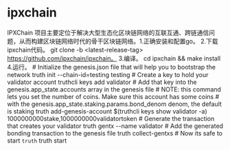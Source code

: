 # ipxchain
IPXChain 项目主要定位于解决大型生态化区块链网络的互联互通、跨链通信问题，从而构建区块链网络时代的骨干区块链网络。1.正确安装和配置go。 2.下载ipxchain代码。    git clone -b &lt;latest-release-tag> https://github.com/ipxchain/ipxchain。 3.编译。   cd ipxchain &amp;&amp; make install 4.运行。 # Initialize the genesis.json file that will help you to bootstrap the network truth init --chain-id=testing testing  # Create a key to hold your validator account truthcli keys add validator  # Add that key into the genesis.app_state.accounts array in the genesis file # NOTE: this command lets you set the number of coins. Make sure this account has some coins # with the genesis.app_state.staking.params.bond_denom denom, the default is staking truth add-genesis-account $(truthcli keys show validator -a) 1000000000stake,1000000000validatortoken  # Generate the transaction that creates your validator truth gentx --name validator  # Add the generated bonding transaction to the genesis file truth collect-gentxs  # Now its safe to start `truth` truth start
